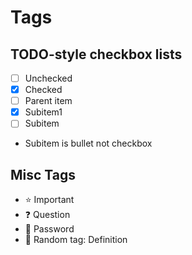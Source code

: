 
# Tags
## TODO-style checkbox lists

- [ ] Unchecked
- [x] Checked
- [ ] Parent item
- [x] Subitem1
- [ ] Subitem
- Subitem is bullet not checkbox

## Misc Tags
- :star: Important
- :question: Question
- :red_circle: Password
- :red_circle: Random tag: Definition